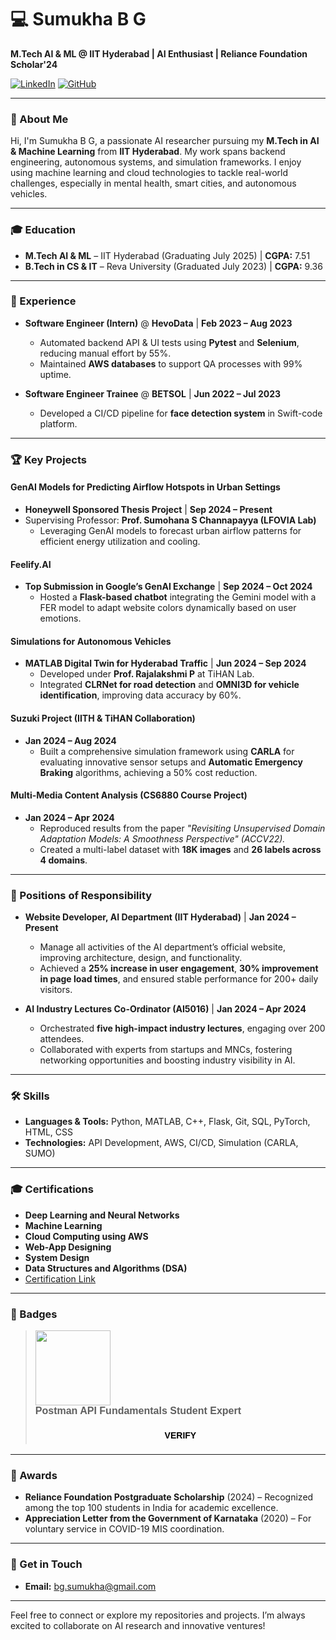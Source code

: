 # 💻 Sumukha B G  
**M.Tech AI & ML @ IIT Hyderabad | AI Enthusiast | Reliance Foundation Scholar'24**

[![LinkedIn](https://img.shields.io/badge/-Connect_on_LinkedIn-blue?style=flat&logo=linkedin&logoColor=white)](https://www.linkedin.com/in/sbgsumu/)  [![GitHub](https://img.shields.io/badge/-bg--sumu-black?style=flat&logo=github&logoColor=white)](https://github.com/bg-sumu)  

---

### 👋 About Me  
Hi, I'm Sumukha B G, a passionate AI researcher pursuing my **M.Tech in AI & Machine Learning** from **IIT Hyderabad**. My work spans backend engineering, autonomous systems, and simulation frameworks. I enjoy using machine learning and cloud technologies to tackle real-world challenges, especially in mental health, smart cities, and autonomous vehicles.

---

### 🎓 Education  
- **M.Tech AI & ML** – IIT Hyderabad (Graduating July 2025) | **CGPA:** 7.51  
- **B.Tech in CS & IT** – Reva University (Graduated July 2023) | **CGPA:** 9.36  

---

### 💼 Experience  
- **Software Engineer (Intern)** @ **HevoData** | **Feb 2023 – Aug 2023**  
  - Automated backend API & UI tests using **Pytest** and **Selenium**, reducing manual effort by 55%.  
  - Maintained **AWS databases** to support QA processes with 99% uptime.

- **Software Engineer Trainee** @ **BETSOL** | **Jun 2022 – Jul 2023**  
  - Developed a CI/CD pipeline for **face detection system** in Swift-code platform.

---

### 🏆 Key Projects  
#### GenAI Models for Predicting Airflow Hotspots in Urban Settings  
- **Honeywell Sponsored Thesis Project** | **Sep 2024 – Present**  
- Supervising Professor: **Prof. Sumohana S Channapayya (LFOVIA Lab)**  
  - Leveraging GenAI models to forecast urban airflow patterns for efficient energy utilization and cooling.

#### Feelify.AI  
- **Top Submission in Google’s GenAI Exchange** | **Sep 2024 – Oct 2024**  
  - Hosted a **Flask-based chatbot** integrating the Gemini model with a FER model to adapt website colors dynamically based on user emotions.

#### Simulations for Autonomous Vehicles  
- **MATLAB Digital Twin for Hyderabad Traffic** | **Jun 2024 – Sep 2024**  
  - Developed under **Prof. Rajalakshmi P** at TiHAN Lab.  
  - Integrated **CLRNet for road detection** and **OMNI3D for vehicle identification**, improving data accuracy by 60%.

#### Suzuki Project (IITH & TiHAN Collaboration)  
- **Jan 2024 – Aug 2024**  
  - Built a comprehensive simulation framework using **CARLA** for evaluating innovative sensor setups and **Automatic Emergency Braking** algorithms, achieving a 50% cost reduction.

#### Multi-Media Content Analysis (CS6880 Course Project)  
- **Jan 2024 – Apr 2024**  
  - Reproduced results from the paper *"Revisiting Unsupervised Domain Adaptation Models: A Smoothness Perspective" (ACCV22).*  
  - Created a multi-label dataset with **18K images** and **26 labels across 4 domains**.

---

### 📌 Positions of Responsibility  
- **Website Developer, AI Department (IIT Hyderabad)** | **Jan 2024 – Present**  
  - Manage all activities of the AI department’s official website, improving architecture, design, and functionality.  
  - Achieved a **25% increase in user engagement**, **30% improvement in page load times**, and ensured stable performance for 200+ daily visitors.

- **AI Industry Lectures Co-Ordinator (AI5016)** | **Jan 2024 – Apr 2024**  
  - Orchestrated **five high-impact industry lectures**, engaging over 200 attendees.  
  - Collaborated with experts from startups and MNCs, fostering networking opportunities and boosting industry visibility in AI.

---

### 🛠️ Skills  
- **Languages & Tools:** Python, MATLAB, C++, Flask, Git, SQL, PyTorch, HTML, CSS  
- **Technologies:** API Development, AWS, CI/CD, Simulation (CARLA, SUMO)  

---

### 🎓 Certifications  
- **Deep Learning and Neural Networks**  
- **Machine Learning**  
- **Cloud Computing using AWS**  
- **Web-App Designing**  
- **System Design**  
- **Data Structures and Algorithms (DSA)**  
- [Certification Link](https://drive.google.com/drive/folders/1Qk-Ops9a1q4bp_hopiF5f-IXRsQDwzsH)  

---

### 🏅 Badges  
<blockquote class="badgr-badge" style="font-family: Helvetica, Roboto, &quot;Segoe UI&quot;, Calibri, sans-serif;">
<a href="https://api.badgr.io/public/assertions/3ofBNgf7Qpy78-tsgNUqfA?identity__email=bg.sumukha%40gmail.com">
<img width="120px" height="120px" src="https://api.badgr.io/public/assertions/3ofBNgf7Qpy78-tsgNUqfA/image"></a>
<p class="badgr-badge-name" style="hyphens: auto; overflow-wrap: break-word; word-wrap: break-word; margin: 0; font-size: 16px; font-weight: 600;">Postman API Fundamentals Student Expert</p>
<p style="margin: 16px 0;">
<a class="badgr-badge-verify" target="_blank" href="https://badgecheck.io?url=https%3A%2F%2Fapi.badgr.io%2Fpublic%2Fassertions%2F3ofBNgf7Qpy78-tsgNUqfA%3Fidentity__email%3Dbg.sumukha%2540gmail.com&amp;identity__email=bg.sumukha%40gmail.com" 
style="box-sizing: content-box; display: flex; align-items: center; justify-content: center; font-size:14px; font-weight: bold; text-decoration: none; padding: 6px 16px; color: black;">
VERIFY</a></p>
</blockquote>  

---

### 🌟 Awards  
- **Reliance Foundation Postgraduate Scholarship** (2024) – Recognized among the top 100 students in India for academic excellence.  
- **Appreciation Letter from the Government of Karnataka** (2020) – For voluntary service in COVID-19 MIS coordination.

---

### 🔗 Get in Touch  
- **Email:** [bg.sumukha@gmail.com](mailto:bg.sumukha@gmail.com)

---

Feel free to connect or explore my repositories and projects. I’m always excited to collaborate on AI research and innovative ventures!
